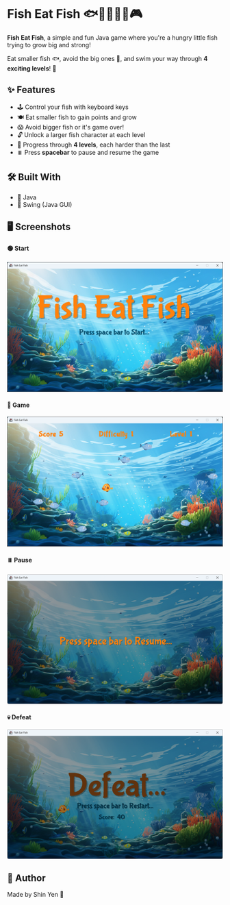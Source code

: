 # Fish Eat Fish 🐟🐠🐡🐋🦈🎮

**Fish Eat Fish**, a simple and fun Java game where you're a hungry little fish trying to grow big and strong! 

Eat smaller fish 🐟, avoid the big ones 🐋, and swim your way through **4 exciting levels**! 🌊


## ✨ Features
- 🕹️ Control your fish with keyboard keys
- 🍽️ Eat smaller fish to gain points and grow
- 😱 Avoid bigger fish or it's game over!
- 🔓 Unlock a larger fish character at each level
- 🎯 Progress through **4 levels**, each harder than the last
- ⏸️ Press **spacebar** to pause and resume the game


## 🛠️ Built With
- 🧠 Java
- 🎨 Swing (Java GUI)


## 🖥️ Screenshots

#### 🟢 Start
![Start Screen](readme_image/start.png)

#### 🔵 Game
![Gameplay](readme_image/game.png)

#### ⏸️ Pause 
![Pause Screen](readme_image/pauseplay.png)

#### 💀 Defeat 
![Game Over](readme_image/defeat.png)


## 🧸 Author
Made by Shin Yen 🐠

